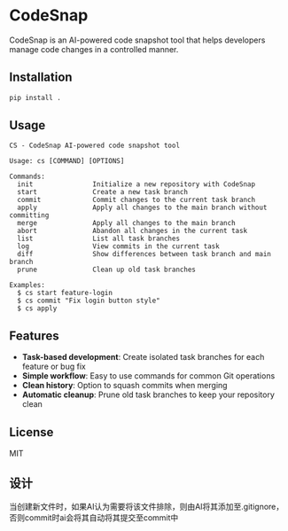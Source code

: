 # CodeSnap

CodeSnap is an AI-powered code snapshot tool that helps developers manage code changes in a controlled manner.

## Installation

```bash
pip install .
```

## Usage

```
CS - CodeSnap AI-powered code snapshot tool

Usage: cs [COMMAND] [OPTIONS]

Commands:
  init               Initialize a new repository with CodeSnap
  start              Create a new task branch
  commit             Commit changes to the current task branch
  apply              Apply all changes to the main branch without committing
  merge              Apply all changes to the main branch
  abort              Abandon all changes in the current task
  list               List all task branches
  log                View commits in the current task
  diff               Show differences between task branch and main branch
  prune              Clean up old task branches

Examples:
  $ cs start feature-login
  $ cs commit "Fix login button style"
  $ cs apply
```

## Features

- **Task-based development**: Create isolated task branches for each feature or bug fix
- **Simple workflow**: Easy to use commands for common Git operations
- **Clean history**: Option to squash commits when merging
- **Automatic cleanup**: Prune old task branches to keep your repository clean

## License

MIT

## 设计
当创建新文件时，如果AI认为需要将该文件排除，则由AI将其添加至.gitignore，否则commit时ai会将其自动将其提交至commit中